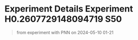 # Experiment Details Experiment  H0.2607729148094719 S50
> from experiment with PNN
> on 2024-05-10 01-21
